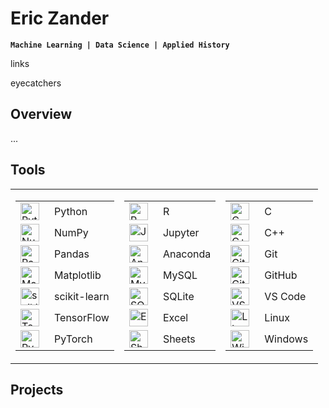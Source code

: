 # Eric Zander

**`Machine Learning | Data Science | Applied History`**

links

eyecatchers

## Overview

...

## Tools

<table>
    <tr><td>
        <table>
            <tr>
                <td><img align="left" alt="Python" width="30px" height="28px" style="padding-right:5px;" src="https://cdn.jsdelivr.net/gh/devicons/devicon/icons/python/python-plain.svg" /></td>
                <td>Python</td>
            </tr><tr>
                <td><img align="left" alt="NumPy" width="30px" height="28px" style="padding-right:5px;" src="https://cdn.jsdelivr.net/gh/devicons/devicon/icons/numpy/numpy-original.svg" /></td>
                <td>NumPy</td>
            </tr><tr>
                <td><img align="left" alt="Pandas" width="30px" height="28px" style="padding-right:5px;" src="https://cdn.jsdelivr.net/gh/devicons/devicon/icons/pandas/pandas-original.svg" /></td>
                <td>Pandas</td>
            </tr><tr>
                <td><img align="left" alt="Matplotlib" width="30px" height="28px" style="padding-right:5px;" src="https://upload.wikimedia.org/wikipedia/commons/8/84/Matplotlib_icon.svg" /></td>
                <td>Matplotlib</td>
            </tr><tr>
                <td><img align="left" alt="scikit-learn" width="30px" height="28px" style="padding-right:5px;" src="https://upload.wikimedia.org/wikipedia/commons/0/05/Scikit_learn_logo_small.svg" /></td>
                <td>scikit-learn</td>
            </tr><tr>
                <td><img align="left" alt="TensorFlow" width="30px" height="28px" style="padding-right:5px;" src="https://cdn.jsdelivr.net/gh/devicons/devicon/icons/tensorflow/tensorflow-original.svg" /></td>
                <td>TensorFlow</td>
            </tr><tr>
                <td><img align="left" alt="PyTorch" width="30px" height="28px" style="padding-right:5px;" src="https://cdn.jsdelivr.net/gh/devicons/devicon/icons/pytorch/pytorch-original.svg" /></td>
                <td>PyTorch</td>
            </tr>
        </table>
    </td><td>
        <table>
            <tr>
                <td><img align="left" alt="R" width="30px" height="28px" style="padding-right:5px;" src="https://www.r-project.org/logo/Rlogo.svg" /></td>
                <td>R</td>
            </tr><tr>
                <td><img align="left" alt="Jupyter" width="30px" height="28px" style="padding-right:5px;" src="https://cdn.jsdelivr.net/gh/devicons/devicon/icons/jupyter/jupyter-original.svg" /></td>
                <td>Jupyter</td>
            </tr><tr>
                <td><img align="left" alt="Anaconda" width="30px" height="28px" style="padding-right:5px;" src="https://cdn.jsdelivr.net/gh/devicons/devicon/icons/anaconda/anaconda-original.svg" /></td>
                <td>Anaconda</td>
            </tr><tr>
                <td><img align="left" alt="MySQL" width="30px" height="28px" style="padding-right:5px;" src="https://cdn.jsdelivr.net/gh/devicons/devicon/icons/mysql/mysql-original.svg" /></td>
                <td>MySQL</td>
            </tr><tr>
                <td><img align="left" alt="SQLite" width="30px" height="28px" style="padding-right:5px;" src="https://cdn.jsdelivr.net/gh/devicons/devicon/icons/sqlite/sqlite-original.svg" /></td>
                <td>SQLite</td>
            </tr><tr>
                <td><img align="left" alt="Excel" width="30px" height="28px" style="padding-right:5px;" src="https://upload.wikimedia.org/wikipedia/commons/3/34/Microsoft_Office_Excel_%282019%E2%80%93present%29.svg" /></td>
                <td>Excel</td>
            </tr><tr>
                <td><img align="left" alt="Sheets" width="30px" height="28px" style="padding-right:5px;" src="https://upload.wikimedia.org/wikipedia/commons/3/30/Google_Sheets_logo_%282014-2020%29.svg" /></td>
                <td>Sheets</td>
            </tr>
        </table>
    </td><td>
        <table>
            </tr><tr>
                <td><img align="left" alt="C" width="30px" height="28px" style="padding-right:5px;" src="https://cdn.jsdelivr.net/gh/devicons/devicon/icons/c/c-plain.svg" /></td>
                <td>C</td>
            </tr><tr>
                <td><img align="left" alt="C++" width="30px" height="28px" style="padding-right:5px;" src="https://cdn.jsdelivr.net/gh/devicons/devicon/icons/cplusplus/cplusplus-plain.svg" /></td>
                <td>C++</td>
            <tr>
                <td><img align="left" alt="Git" width="30px" height="28px" style="padding-right:5px;" src="https://cdn.jsdelivr.net/gh/devicons/devicon/icons/git/git-original.svg" /></td>
                <td>Git</td>
            </tr><tr>
                <td><img align="left" alt="GitHub" width="30px" height="28px" style="padding-right:5px;" src="https://cdn.jsdelivr.net/gh/devicons/devicon/icons/github/github-original.svg" /></td>
                <td>GitHub</td>
            </tr><tr>
                <td><img align="left" alt="VS Code" width="30px" height="28px" style="padding-right:5px;" src="https://cdn.jsdelivr.net/gh/devicons/devicon/icons/vscode/vscode-original.svg" /></td>
                <td>VS Code</td>
            </tr><tr>
                <td><img align="left" alt="Linux" width="30px" height="28px" style="padding-right:5px;" src="https://cdn.jsdelivr.net/gh/devicons/devicon/icons/linux/linux-original.svg" /></td>
                <td>Linux</td>
            </tr><tr>
                <td><img align="left" alt="Windows" width="30px" height="28px" style="padding-right:5px;" src="https://cdn.jsdelivr.net/gh/devicons/devicon/icons/windows8/windows8-original.svg" /></td>
                <td>Windows</td>
            </tr>
        </table>
    </td></tr>
</table>


## Projects

